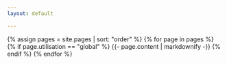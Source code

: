 ```yaml
---
layout: default

---
```



{% assign pages = site.pages | sort: "order" %}
{% for page in pages %}
 {% if page.utilisation == "global" %}
    {{- page.content | markdownify -}}
  {% endif %}
{% endfor %}